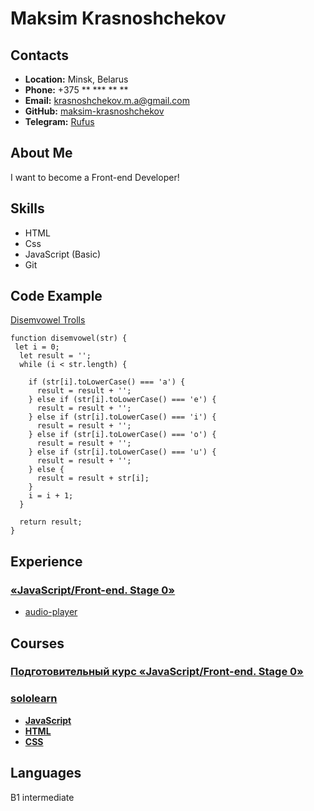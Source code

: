 # Maksim Krasnoshchekov
## Contacts
* **Location:** Minsk, Belarus
* **Phone:** +375 ** *** ** **
* **Email:**  krasnoshchekov.m.a@gmail.com
* **GitHub:** [maksim-krasnoshchekov](https://github.com/maksim-krasnoshchekov)
* **Telegram:** [Rufus](https://t.me/Avko0o)
## About Me 
I want to become a Front-end Developer!
## Skills
* HTML
* Css
* JavaScript (Basic)
* Git
## Code Example
[Disemvowel Trolls](https://www.codewars.com/kata/52fba66badcd10859f00097e)
```
function disemvowel(str) {
 let i = 0;
  let result = '';
  while (i < str.length) {
    
    if (str[i].toLowerCase() === 'a') {
      result = result + '';
    } else if (str[i].toLowerCase() === 'e') {
      result = result + ''; 
    } else if (str[i].toLowerCase() === 'i') {
      result = result + ''; 
    } else if (str[i].toLowerCase() === 'o') {
      result = result + ''; 
    } else if (str[i].toLowerCase() === 'u') {
      result = result + ''; 
    } else {
      result = result + str[i];
    }
    i = i + 1;
  }

  return result;
}
```
## Experience
### [«JavaScript/Front-end. Stage 0»](https://rs.school/js-stage0/)
*  [audio-player](https://maksim-krasnoshchekov.github.io/audio-player/)
## Courses
### [Подготовительный курс «JavaScript/Front-end. Stage 0»](https://rs.school/js-stage0/)
### [sololearn](https://www.sololearn.com/)
* [**JavaScript**](https://www.sololearn.com/certificates/CT-ZLI5JFNF)
* [**HTML**](https://www.sololearn.com/certificates/CT-TD1RRJHV)
* [**CSS**](https://www.sololearn.com/certificates/CT-RZUGJO36)

## Languages
B1 intermediate